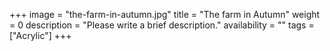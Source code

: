 +++
image = "the-farm-in-autumn.jpg"
title = "The farm in Autumn"
weight = 0
description = "Please write a brief description."
availability = ""
tags = ["Acrylic"]
+++
